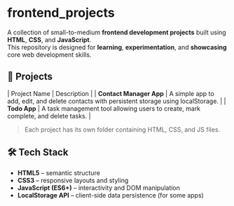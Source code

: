 # frontend_projects

A collection of small-to-medium **frontend development projects** built using **HTML**, **CSS**, and **JavaScript**.  
This repository is designed for **learning**, **experimentation**, and **showcasing** core web development skills.

## 📂 Projects

| Project Name            | Description |
| **Contact Manager App** | A simple app to add, edit, and delete contacts with persistent storage using localStorage. |
| **Todo App**            | A task management tool allowing users to create, mark complete, and delete tasks. |

> Each project has its own folder containing HTML, CSS, and JS files.

## 🛠️ Tech Stack

- **HTML5** – semantic structure
- **CSS3** – responsive layouts and styling
- **JavaScript (ES6+)** – interactivity and DOM manipulation
- **LocalStorage API** – client-side data persistence (for some apps)


